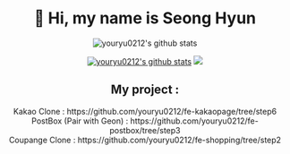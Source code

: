 <div align=center><h1>👋 Hi, my name is Seong Hyun </h1></div>
<div align=center>
  
![youryu0212's github stats](https://github-readme-stats.vercel.app/api?username=youryu0212&show_icons=true)

</div>

<div align=center>

[![youryu0212's github stats](https://github-readme-stats.vercel.app/api/top-langs/?username=youryu0212&show_icons=true&hide_border=true&title_color=004386&icon_color=004386&layout=compact)](https://github.com/youryu0212)
<img src="http://mazassumnida.wtf/api/v2/generate_badge?boj=hoi">

</div>


<div align=center>
  <h2> My project : </h2>
  <div> Kakao Clone : https://github.com/youryu0212/fe-kakaopage/tree/step6 </div>
  <div>PostBox (Pair with Geon) : https://github.com/youryu0212/fe-postbox/tree/step3 </div>
  <div>Coupange Clone : https://github.com/youryu0212/fe-shopping/tree/step2 </div>
</div>
